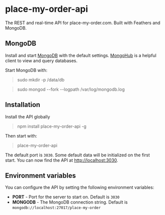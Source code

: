# place-my-order-api

The REST and real-time API for place-my-order.com. Built with Feathers and MongoDB.

## MongoDB

Install and start [MongoDB](https://www.mongodb.org/) with the default settings. [MongoHub](http://mongohub.todayclose.com/) is a helpful client to view and query databases.

Start MongoDB with:

> sudo mkdir -p /data/db

> sudo mongod --fork --logpath /var/log/mongodb.log

## Installation

Install the API globally

> npm install place-my-order-api -g

Then start with:

> place-my-order-api

The default port is `3030`. Some default data will be initialized on the first start.
You can now find the API at [http://localhost:3030](http://localhost:3030).

## Environment variables

You can configure the API by setting the following environment variables:

- __PORT__ - Port for the server to start on. Default is `3030`
- __MONGODB__ - The MongoDB connection string. Default is `mongodb://localhost:27017/place-my-order`
